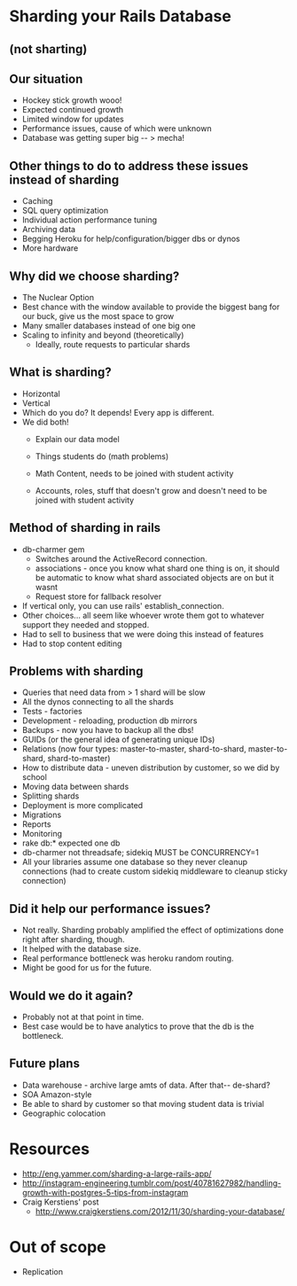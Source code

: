# Sharding your Rails Database
## (not sharting)

## Our situation

* Hockey stick growth wooo!
* Expected continued growth
* Limited window for updates
* Performance issues, cause of which were unknown
* Database was getting super big -- > mecha!

## Other things to do to address these issues instead of sharding

* Caching
* SQL query optimization
* Individual action performance tuning
* Archiving data
* Begging Heroku for help/configuration/bigger dbs or dynos
* More hardware

## Why did we choose sharding?

* The Nuclear Option
* Best chance with the window available to provide the biggest bang for our buck, give us the most space to grow
* Many smaller databases instead of one big one
* Scaling to infinity and beyond (theoretically)
  * Ideally, route requests to particular shards

## What is sharding?

* Horizontal
* Vertical
* Which do you do? It depends! Every app is different.
* We did both!
  * Explain our data model

  * Things students do (math problems)
  * Math Content, needs to be joined with student activity
  * Accounts, roles, stuff that doesn't grow and doesn't need to be joined with student activity

## Method of sharding in rails

* db-charmer gem
  * Switches around the ActiveRecord connection.
  * associations - once you know what shard one thing is on, it should be automatic to know what shard associated objects are on but it wasnt
  * Request store for fallback resolver
* If vertical only, you can use rails' establish_connection.
* Other choices... all seem like whoever wrote them got to whatever support they needed and stopped.
* Had to sell to business that we were doing this instead of features
* Had to stop content editing

## Problems with sharding

* Queries that need data from > 1 shard will be slow
* All the dynos connecting to all the shards
* Tests - factories
* Development - reloading, production db mirrors
* Backups - now you have to backup all the dbs!
* GUIDs (or the general idea of generating unique IDs)
* Relations (now four types: master-to-master, shard-to-shard, master-to-shard, shard-to-master)
* How to distribute data - uneven distribution by customer, so we did by school
* Moving data between shards
* Splitting shards
* Deployment is more complicated
* Migrations
* Reports
* Monitoring
* rake db:* expected one db
* db-charmer not threadsafe; sidekiq MUST be CONCURRENCY=1
* All your libraries assume one database so they never cleanup
  connections (had to create custom sidekiq middleware to cleanup
  sticky connection)

## Did it help our performance issues?

* Not really. Sharding probably amplified the effect of optimizations done right after sharding, though.
* It helped with the database size.
* Real performance bottleneck was heroku random routing.
* Might be good for us for the future.

## Would we do it again?

* Probably not at that point in time.
* Best case would be to have analytics to prove that the db is the bottleneck.

## Future plans

* Data warehouse - archive large amts of data. After that-- de-shard?
* SOA Amazon-style
* Be able to shard by customer so that moving student data is trivial
* Geographic colocation

# Resources

* http://eng.yammer.com/sharding-a-large-rails-app/
* http://instagram-engineering.tumblr.com/post/40781627982/handling-growth-with-postgres-5-tips-from-instagram
* Craig Kerstiens' post
  * http://www.craigkerstiens.com/2012/11/30/sharding-your-database/

# Out of scope

* Replication